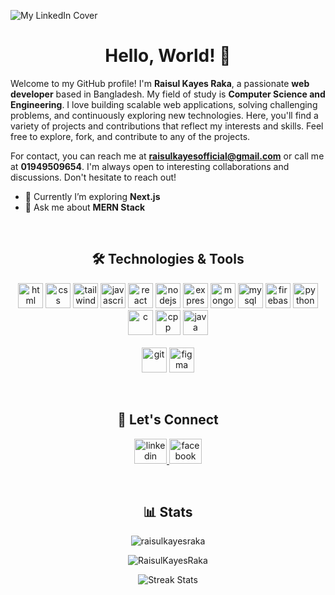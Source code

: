 ![My LinkedIn Cover](https://github.com/user-attachments/assets/65cb0498-7e6e-419d-b9ca-c6b192807b0b)

<h1 align="center"> Hello, World! 👋</h1>

Welcome to my GitHub profile! I'm **Raisul Kayes Raka**, a passionate **web developer** based in Bangladesh. My field of study is **Computer Science and Engineering**. I love building scalable web applications, solving challenging problems, and continuously exploring new technologies. Here, you'll find a variety of projects and contributions that reflect my interests and skills. Feel free to explore, fork, and contribute to any of the projects.

For contact, you can reach me at **raisulkayesofficial@gmail.com** or call me at **01949509654**. I'm always open to interesting collaborations and discussions. Don't hesitate to reach out!

- 🌱 Currently I’m exploring **Next.js**
- 💬 Ask me about **MERN Stack**

<br>
<div>
<h2 align="center">🛠️ Technologies & Tools</h2>
<p align="center">
  <img src="https://github.com/RaisulKayesRaka/RaisulKayesRaka/assets/119594099/2f703b5a-8fe8-496d-8770-bd25a21f13c5" alt="html" width="40px" height="40px">
  <img src="https://github.com/RaisulKayesRaka/RaisulKayesRaka/assets/119594099/348e706a-7e77-4aec-8f6a-c33b1d532a86" alt="css" width="40px" height="40px">
  <img src="https://github.com/user-attachments/assets/9ea978bd-7c04-411e-8ac5-1940f850867d" alt="tailwindCSS" width="40px" height="40px">
  <img src="https://github.com/RaisulKayesRaka/RaisulKayesRaka/assets/119594099/ef82d3b3-b3ad-49d8-ab9e-1519d338b6db" alt="javascript" width="40px" height="40px">
  <img src="https://github.com/user-attachments/assets/0153dfaf-37d7-4905-b026-eb5034822bbb" alt="react" width="40px" height="40px">
  <img src="https://github.com/user-attachments/assets/692c0cfc-7003-45be-ad91-9c2104fbdf10" alt="nodejs" width="40px" height="40px">
  <img src="https://github.com/user-attachments/assets/ee54a848-bc65-416f-8776-b113fbf84161" alt="express" width="40px" height="40px">
  <img src="https://github.com/user-attachments/assets/8c691f0a-419b-4988-8496-e6ce4f0c5f27" alt="mongodb" width="40px" height="40px">
  <img src="https://github.com/user-attachments/assets/a28d7a11-1b2d-4910-b4d4-b1c53b8dbe80" alt="mysql" width="40px" height="40px">
  <img src="https://github.com/user-attachments/assets/b6df1414-2f58-485c-9a2b-17d337644d82" alt="firebase" width="40px" height="40px">
  <img src="https://github.com/RaisulKayesRaka/RaisulKayesRaka/assets/119594099/817f60f7-f672-4d9d-af8e-601e4c4ecc5c" alt="python" width="40px" height="40px">
  <img src="https://github.com/RaisulKayesRaka/RaisulKayesRaka/assets/119594099/7a337012-84ab-4158-96ba-e93e3806943a" alt="c" width="40px" height="40px">
  <img src="https://github.com/RaisulKayesRaka/RaisulKayesRaka/assets/119594099/3961b75e-d510-408e-b3d5-5b3cdbc2caf3" alt="cpp" width="40px" height="40px">
  <img src="https://github.com/RaisulKayesRaka/RaisulKayesRaka/assets/119594099/de43657c-652c-4773-b22a-b2202e47722b" alt="java" width="40px" height="40px">
  <br>
  <br>
  <img src="https://github.com/RaisulKayesRaka/RaisulKayesRaka/assets/119594099/90f4f866-ae8c-461a-b6bb-1b6f7e8cdea5" alt="git" width="40px" height="40px">
  <img src="https://github.com/RaisulKayesRaka/RaisulKayesRaka/assets/119594099/28cad4be-e575-43de-ab3d-bbc464deda36" alt="figma" width="40px" height="40px">
</p>
</div>
<br>
<div align="center">
<h2> 🔗 Let's Connect</h2>
<p>
  <a href="https://www.linkedin.com/in/raisulkayesraka/" target="_blank">
    <img src="https://raw.githubusercontent.com/maurodesouza/profile-readme-generator/master/src/assets/icons/social/linkedin/default.svg" width="52" height="40" alt="linkedin logo"  />
  </a>
  <a href="https://web.facebook.com/RaisulKayesOfficial/" target="_blank">
    <img src="https://raw.githubusercontent.com/maurodesouza/profile-readme-generator/master/src/assets/icons/social/facebook/default.svg" width="52" height="40" alt="facebook logo"  />
  </a>
</p>
</div>
<br>
<div>
<h2 align="center">📊 Stats</h2>
<p align="center">
  <img src="https://github-readme-stats.vercel.app/api/top-langs?username=raisulkayesraka&show_icons=true&locale=en&layout=compact&card_width=495&title_color=434d58" alt="raisulkayesraka" />
</p>
<p align="center">
  <img src="https://github-readme-stats.vercel.app/api?username=RaisulKayesRaka&show_icons=true&locale=en&text_bold=false&rank_icon=github&ring_color=434d58&title_color=434d58&icon_color=434d58&card_width=495px&number_format=short" alt="RaisulKayesRaka" />
</p>
<p align="center"><img src="https://github-readme-streak-stats.herokuapp.com/?user=RaisulKayesRaka" alt="Streak Stats" /></p>
</div>
